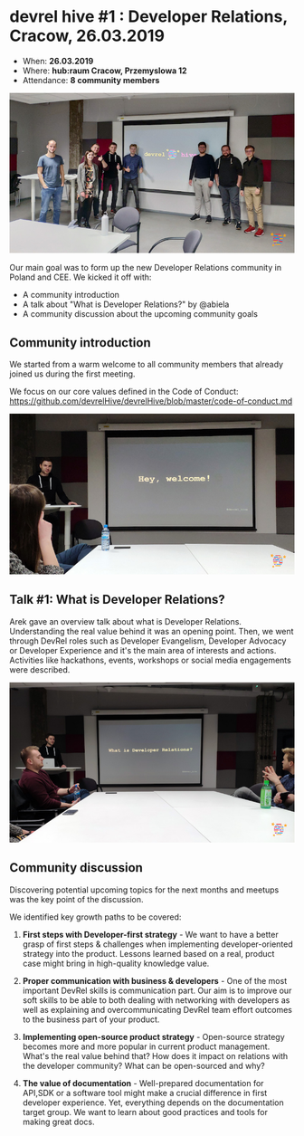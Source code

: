 # devrel hive #1 : Developer Relations, Cracow, 26.03.2019

* When: **26.03.2019**
* Where: **hub:raum Cracow, Przemyslowa 12**
* Attendance: **8 community members** 

![members](./members.jpg)

Our main goal was to form up the new Developer Relations community in Poland and CEE. We kicked it off with:

* A community introduction
* A talk about "What is Developer Relations?" by @abiela
* A community discussion about the upcoming community goals

## Community introduction

We started from a warm welcome to all community members that already joined us during the first meeting.

We focus on our core values defined in the Code of Conduct:
https://github.com/devrelHive/devrelHive/blob/master/code-of-conduct.md

![members](./community_intro.jpg)

## Talk #1: What is Developer Relations?

Arek gave an overview talk about what is Developer Relations. Understanding the real value behind it was an opening point. Then, we went through DevRel roles such as Developer Evangelism, Developer Advocacy or Developer Experience and it's the main area of interests and actions. Activities like hackathons, events, workshops or social media engagements were described.

![members](./talk.jpg)

## Community discussion

Discovering potential upcoming topics for the next months and meetups was the key point of the discussion.

We identified key growth paths to be covered:

1. **First steps with Developer-first strategy** - We want to have a better grasp of first steps & challenges when implementing developer-oriented strategy into the product. Lessons learned based on a real, product case might bring in high-quality knowledge value.

2. **Proper communication with business & developers** - One of the most important DevRel skills is communication part. Our aim is to improve our soft skills to be able to both dealing with networking with developers as well as explaining and overcommunicating DevRel team effort outcomes to the business part of your product.

3. **Implementing open-source product strategy** - Open-source strategy becomes more and more popular in current product management.  What's the real value behind that? How does it impact on relations with the developer community? What can be open-sourced and why?

4. **The value of documentation** - Well-prepared documentation for API,SDK or a software tool might make a crucial difference in first developer experience. Yet, everything depends on the documentation target group. We want to learn about good practices and tools for making great docs.